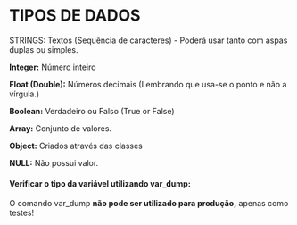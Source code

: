 # **TIPOS DE DADOS**

STRINGS: Textos (Sequência de caracteres) - Poderá usar tanto com aspas duplas ou simples.

**Integer:** Número inteiro

**Float (Double):** Números decimais (Lembrando que usa-se o ponto e não a vírgula.)

**Boolean:** Verdadeiro ou Falso (True or False)

**Array:** Conjunto de valores.

**Object:** Criados através das classes

**NULL:** Não possui valor.

#### **Verificar o tipo da variável utilizando var_dump:**

<?php var_dump($nome);?>

O comando var_dump **não pode ser utilizado para produção,** apenas como testes!

